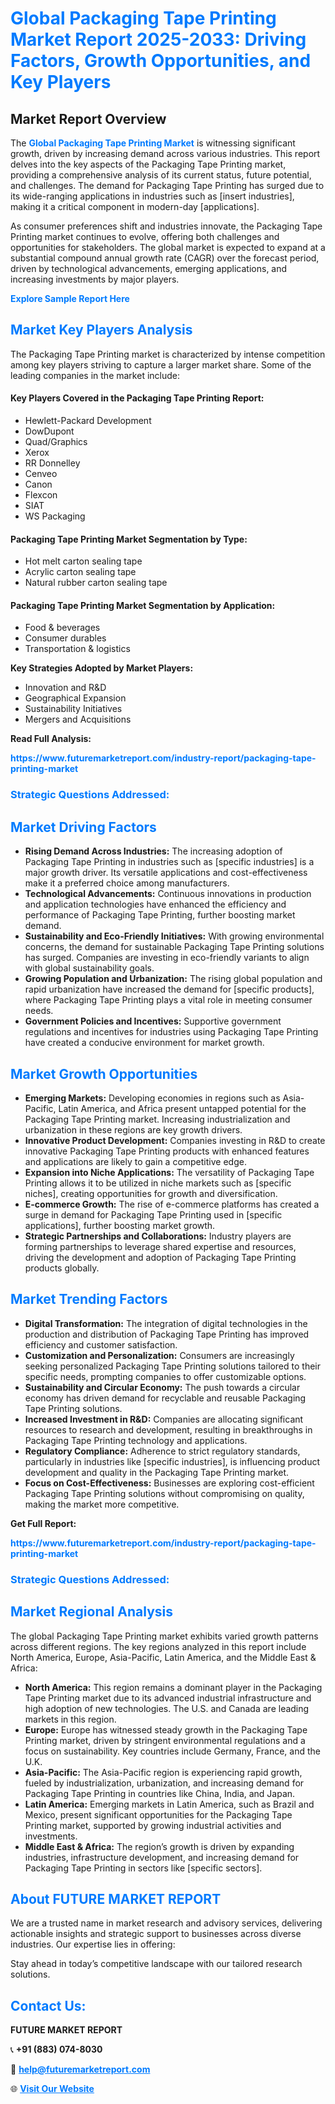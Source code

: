 <h1 style="color: #007BFF;">Global Packaging Tape Printing Market Report 2025-2033: Driving Factors, Growth Opportunities, and Key Players</h1>

<section id="overview">
<h2>Market Report Overview</h2>
<p>The <a href="https://www.futuremarketreport.com/industry-report/packaging-tape-printing-market" style="color: #007BFF; text-decoration: none;"><strong>Global Packaging Tape Printing Market</strong></a> is witnessing significant growth, driven by increasing demand across various industries. This report delves into the key aspects of the Packaging Tape Printing market, providing a comprehensive analysis of its current status, future potential, and challenges. The demand for Packaging Tape Printing has surged due to its wide-ranging applications in industries such as [insert industries], making it a critical component in modern-day [applications].</p>
<p>As consumer preferences shift and industries innovate, the Packaging Tape Printing market continues to evolve, offering both challenges and opportunities for stakeholders. The global market is expected to expand at a substantial compound annual growth rate (CAGR) over the forecast period, driven by technological advancements, emerging applications, and increasing investments by major players.</p>
</section>

<section id="overview">
<p><a href="https://www.futuremarketreport.com/request-sample/reportId=63220" style="color: #007BFF; text-decoration: none;"><strong>Explore Sample Report Here</strong></a></p>
</section>

<section id="key-players">
<h2 style="color: #007BFF;">Market Key Players Analysis</h2>
<p>The Packaging Tape Printing market is characterized by intense competition among key players striving to capture a larger market share. Some of the leading companies in the market include:</p>
<h4>Key Players Covered in the Packaging Tape Printing Report:</h4>
<ul><li>Hewlett-Packard Development</li><li>DowDupont</li><li>Quad/Graphics</li><li>Xerox</li><li>RR Donnelley</li><li>Cenveo</li><li>Canon</li><li>Flexcon</li><li>SIAT</li><li>WS Packaging</li></ul>
<h4>Packaging Tape Printing Market Segmentation by Type:</h4>
<ul><li>Hot melt carton sealing tape</li><li>Acrylic carton sealing tape</li><li>Natural rubber carton sealing tape</li></ul>

<h4>Packaging Tape Printing Market Segmentation by Application:</h4>
<ul><li>Food &amp; beverages</li><li>Consumer durables</li><li>Transportation &amp; logistics</li></ul>
<p><strong>Key Strategies Adopted by Market Players:</strong></p>
<ul>
<li>Innovation and R&D</li>
<li>Geographical Expansion</li>
<li>Sustainability Initiatives</li>
<li>Mergers and Acquisitions</li>
</ul>
</section>

<section>
<p><strong>Read Full Analysis: </strong></p><a href="https://www.futuremarketreport.com/industry-report/packaging-tape-printing-market" style="color: #007BFF; text-decoration: none;"><strong>https://www.futuremarketreport.com/industry-report/packaging-tape-printing-market</strong></a>
<h3 style="color: #007BFF;">Strategic Questions Addressed:</h3>
</section>

<section id="driving-factors">
<h2 style="color: #007BFF;">Market Driving Factors</h2>
<ul>
<li><strong>Rising Demand Across Industries:</strong> The increasing adoption of Packaging Tape Printing in industries such as [specific industries] is a major growth driver. Its versatile applications and cost-effectiveness make it a preferred choice among manufacturers.</li>
<li><strong>Technological Advancements:</strong> Continuous innovations in production and application technologies have enhanced the efficiency and performance of Packaging Tape Printing, further boosting market demand.</li>
<li><strong>Sustainability and Eco-Friendly Initiatives:</strong> With growing environmental concerns, the demand for sustainable Packaging Tape Printing solutions has surged. Companies are investing in eco-friendly variants to align with global sustainability goals.</li>
<li><strong>Growing Population and Urbanization:</strong> The rising global population and rapid urbanization have increased the demand for [specific products], where Packaging Tape Printing plays a vital role in meeting consumer needs.</li>
<li><strong>Government Policies and Incentives:</strong> Supportive government regulations and incentives for industries using Packaging Tape Printing have created a conducive environment for market growth.</li>
</ul>
</section>

<section id="growth-opportunities">
<h2 style="color: #007BFF;">Market Growth Opportunities</h2>
<ul>
<li><strong>Emerging Markets:</strong> Developing economies in regions such as Asia-Pacific, Latin America, and Africa present untapped potential for the Packaging Tape Printing market. Increasing industrialization and urbanization in these regions are key growth drivers.</li>
<li><strong>Innovative Product Development:</strong> Companies investing in R&D to create innovative Packaging Tape Printing products with enhanced features and applications are likely to gain a competitive edge.</li>
<li><strong>Expansion into Niche Applications:</strong> The versatility of Packaging Tape Printing allows it to be utilized in niche markets such as [specific niches], creating opportunities for growth and diversification.</li>
<li><strong>E-commerce Growth:</strong> The rise of e-commerce platforms has created a surge in demand for Packaging Tape Printing used in [specific applications], further boosting market growth.</li>
<li><strong>Strategic Partnerships and Collaborations:</strong> Industry players are forming partnerships to leverage shared expertise and resources, driving the development and adoption of Packaging Tape Printing products globally.</li>
</ul>
</section>

<section id="trending-factors">
<h2 style="color: #007BFF;">Market Trending Factors</h2>
<ul>
<li><strong>Digital Transformation:</strong> The integration of digital technologies in the production and distribution of Packaging Tape Printing has improved efficiency and customer satisfaction.</li>
<li><strong>Customization and Personalization:</strong> Consumers are increasingly seeking personalized Packaging Tape Printing solutions tailored to their specific needs, prompting companies to offer customizable options.</li>
<li><strong>Sustainability and Circular Economy:</strong> The push towards a circular economy has driven demand for recyclable and reusable Packaging Tape Printing solutions.</li>
<li><strong>Increased Investment in R&D:</strong> Companies are allocating significant resources to research and development, resulting in breakthroughs in Packaging Tape Printing technology and applications.</li>
<li><strong>Regulatory Compliance:</strong> Adherence to strict regulatory standards, particularly in industries like [specific industries], is influencing product development and quality in the Packaging Tape Printing market.</li>
<li><strong>Focus on Cost-Effectiveness:</strong> Businesses are exploring cost-efficient Packaging Tape Printing solutions without compromising on quality, making the market more competitive.</li>
</ul>
</section>

<section>
<p><strong>Get Full Report: </strong></p><a href="https://www.futuremarketreport.com/industry-report/packaging-tape-printing-market" style="color: #007BFF; text-decoration: none;"><strong>https://www.futuremarketreport.com/industry-report/packaging-tape-printing-market</strong></a>
<h3 style="color: #007BFF;">Strategic Questions Addressed:</h3>
</section>


<section id="regional-analysis">
<h2 style="color: #007BFF;">Market Regional Analysis</h2>
<p>The global Packaging Tape Printing market exhibits varied growth patterns across different regions. The key regions analyzed in this report include North America, Europe, Asia-Pacific, Latin America, and the Middle East & Africa:</p>
<ul>
<li><strong>North America:</strong> This region remains a dominant player in the Packaging Tape Printing market due to its advanced industrial infrastructure and high adoption of new technologies. The U.S. and Canada are leading markets in this region.</li>
<li><strong>Europe:</strong> Europe has witnessed steady growth in the Packaging Tape Printing market, driven by stringent environmental regulations and a focus on sustainability. Key countries include Germany, France, and the U.K.</li>
<li><strong>Asia-Pacific:</strong> The Asia-Pacific region is experiencing rapid growth, fueled by industrialization, urbanization, and increasing demand for Packaging Tape Printing in countries like China, India, and Japan.</li>
<li><strong>Latin America:</strong> Emerging markets in Latin America, such as Brazil and Mexico, present significant opportunities for the Packaging Tape Printing market, supported by growing industrial activities and investments.</li>
<li><strong>Middle East & Africa:</strong> The region’s growth is driven by expanding industries, infrastructure development, and increasing demand for Packaging Tape Printing in sectors like [specific sectors].</li>
</ul>
</section>

<footer>
<h2 style="color: #007BFF;">About FUTURE MARKET REPORT</h2>
<p>We are a trusted name in market research and advisory services, delivering actionable insights and strategic support to businesses across diverse industries. Our expertise lies in offering:</p>

<p>Stay ahead in today’s competitive landscape with our tailored research solutions.</p>

<h2 style="color: #007BFF;">Contact Us:</h2>
<p><strong>FUTURE MARKET REPORT</strong></p>
<p>📞 <strong>+91 (883) 074-8030</strong></p>
<p>📧 <strong><a href="mailto:help@futuremarketreport.com" style="color: #007BFF;">help@futuremarketreport.com</a></strong></p>
<p>🌐 <strong><a href="https://www.futuremarketreport.com/" style="color: #007BFF;">Visit Our Website</a></strong></p>
</footer>